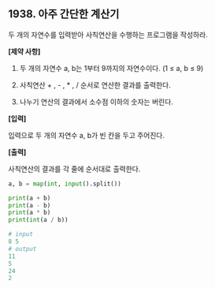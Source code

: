 ## 1938. 아주 간단한 계산기

두 개의 자연수를 입력받아 사칙연산을 수행하는 프로그램을 작성하라.

 

**[제약 사항]**

1. 두 개의 자연수 a, b는 1부터 9까지의 자연수이다. (1 ≤ a, b ≤ 9)

2. 사칙연산 + , - , * , / 순서로 연산한 결과를 출력한다.

3. 나누기 연산의 결과에서 소수점 이하의 숫자는 버린다.

 

**[입력]**

입력으로 두 개의 자연수 a, b가 빈 칸을 두고 주어진다.

 

**[출력]**

사칙연산의 결과를 각 줄에 순서대로 출력한다.

```python
a, b = map(int, input().split())

print(a + b)
print(a - b)
print(a * b)
print(int(a / b))
```

```python
# input
8 5
# output
11
5
24
2
```

